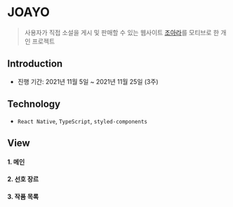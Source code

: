 # JOAYO
> 사용자가 직접 소설을 게시 및 판매할 수 있는 웹사이트 [조아라](https://www.joara.com/)를 모티브로 한 개인 프로젝트

## Introduction
- 진행 기간: 2021년 11월 5일 ~ 2021년 11월 25일 (3주)

## Technology
- `React Native`, `TypeScript`, `styled-components`

## View
#### 1. 메인


#### 2. 선호 장르


#### 3. 작품 목록
